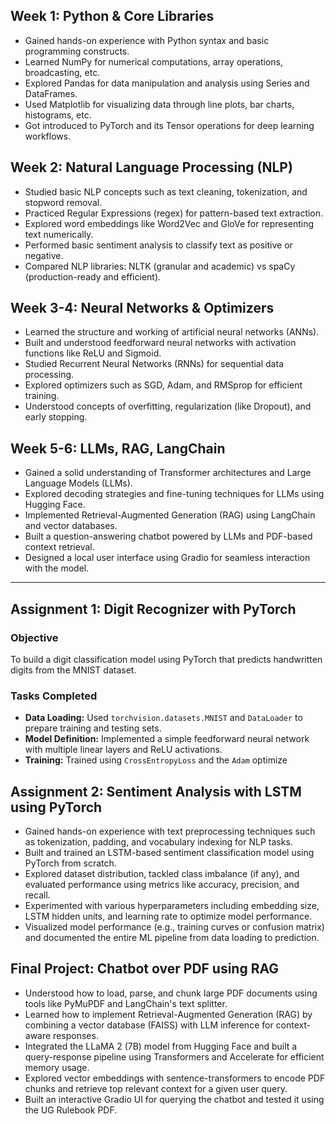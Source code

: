 ## Week 1: Python & Core Libraries
- Gained hands-on experience with Python syntax and basic programming constructs.
- Learned NumPy for numerical computations, array operations, broadcasting, etc.
- Explored Pandas for data manipulation and analysis using Series and DataFrames.
- Used Matplotlib for visualizing data through line plots, bar charts, histograms, etc.
- Got introduced to PyTorch and its Tensor operations for deep learning workflows.

## Week 2: Natural Language Processing (NLP)
- Studied basic NLP concepts such as text cleaning, tokenization, and stopword removal.
- Practiced Regular Expressions (regex) for pattern-based text extraction.
- Explored word embeddings like Word2Vec and GloVe for representing text numerically.
- Performed basic sentiment analysis to classify text as positive or negative.
- Compared NLP libraries: NLTK (granular and academic) vs spaCy (production-ready and efficient).

## Week 3-4: Neural Networks & Optimizers
- Learned the structure and working of artificial neural networks (ANNs).
- Built and understood feedforward neural networks with activation functions like ReLU and Sigmoid.
- Studied Recurrent Neural Networks (RNNs) for sequential data processing.
- Explored optimizers such as SGD, Adam, and RMSprop for efficient training.
- Understood concepts of overfitting, regularization (like Dropout), and early stopping.

## Week 5-6: LLMs, RAG, LangChain
- Gained a solid understanding of Transformer architectures and Large Language Models (LLMs).
- Explored decoding strategies and fine-tuning techniques for LLMs using Hugging Face.
- Implemented Retrieval-Augmented Generation (RAG) using LangChain and vector databases.
- Built a question-answering chatbot powered by LLMs and PDF-based context retrieval.
- Designed a local user interface using Gradio for seamless interaction with the model.

---

## Assignment 1: Digit Recognizer with PyTorch

### Objective
To build a digit classification model using PyTorch that predicts handwritten digits from the MNIST dataset.

### Tasks Completed
- **Data Loading:** Used `torchvision.datasets.MNIST` and `DataLoader` to prepare training and testing sets.
- **Model Definition:** Implemented a simple feedforward neural network with multiple linear layers and ReLU activations.
- **Training:** Trained using `CrossEntropyLoss` and the `Adam` optimize

## Assignment 2: Sentiment Analysis with LSTM using PyTorch 
- Gained hands-on experience with text preprocessing techniques such as tokenization, padding, and vocabulary indexing for NLP tasks.
- Built and trained an LSTM-based sentiment classification model using PyTorch from scratch.
- Explored dataset distribution, tackled class imbalance (if any), and evaluated performance using metrics like accuracy, precision, and recall.
- Experimented with various hyperparameters including embedding size, LSTM hidden units, and learning rate to optimize model performance.
- Visualized model performance (e.g., training curves or confusion matrix) and documented the entire ML pipeline from data loading to prediction.

## Final Project: Chatbot over PDF using RAG
- Understood how to load, parse, and chunk large PDF documents using tools like PyMuPDF and LangChain's text splitter.
- Learned how to implement Retrieval-Augmented Generation (RAG) by combining a vector database (FAISS) with LLM inference for context-aware responses.
- Integrated the LLaMA 2 (7B) model from Hugging Face and built a query-response pipeline using Transformers and Accelerate for efficient memory usage.
- Explored vector embeddings with sentence-transformers to encode PDF chunks and retrieve top relevant context for a given user query.
- Built an interactive Gradio UI for querying the chatbot and tested it using the UG Rulebook PDF.

